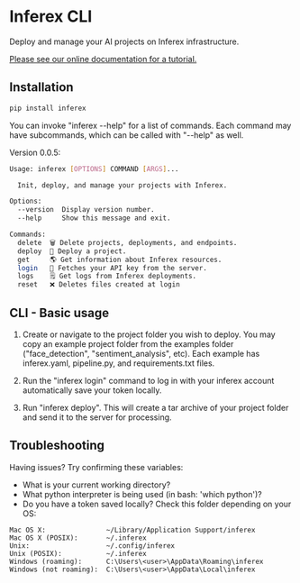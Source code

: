 # Inferex CLI

Deploy and manage your AI projects on Inferex infrastructure.

[Please see our online documentation for a tutorial.](https://docs.inferex.com/)

## Installation

```bash
pip install inferex
```

You can invoke "inferex --help" for a list of commands. Each command may have
subcommands, which can be called with "--help" as well.

Version 0.0.5:

```bash
Usage: inferex [OPTIONS] COMMAND [ARGS]...

  Init, deploy, and manage your projects with Inferex.

Options:
  --version  Display version number.
  --help     Show this message and exit.

Commands:
  delete  🗑️ Delete projects, deployments, and endpoints.
  deploy  🚀 Deploy a project.
  get     🌎 Get information about Inferex resources.
  login   🔑 Fetches your API key from the server.
  logs    🗒️ Get logs from Inferex deployments.
  reset   ❌ Deletes files created at login
```

## CLI - Basic usage

1. Create or navigate to the project folder you wish to deploy. You may copy an
   example project folder from the examples folder ("face_detection",
   "sentiment_analysis", etc). Each example has inferex.yaml, pipeline.py, and
   requirements.txt files.

1. Run the "inferex login" command to log in with your inferex account
   automatically save your token locally.

1. Run "inferex deploy". This will create a tar archive of your project folder
   and send it to the server for processing.

## Troubleshooting

Having issues? Try confirming these variables:

- What is your current working directory?
- What python interpreter is being used (in bash:  'which python')?
- Do you have a token saved locally? Check this folder depending on your OS:

```plaintext
Mac OS X:               ~/Library/Application Support/inferex
Mac OS X (POSIX):       ~/.inferex
Unix:                   ~/.config/inferex
Unix (POSIX):           ~/.inferex
Windows (roaming):      C:\Users\<user>\AppData\Roaming\inferex
Windows (not roaming):  C:\Users\<user>\AppData\Local\inferex
```

